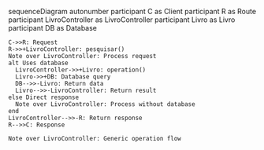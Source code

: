 sequenceDiagram
    autonumber
    participant C as Client
    participant R as Route
    participant LivroController as LivroController
    participant Livro as Livro
    participant DB as Database
    
    C->>R: Request
    R->>+LivroController: pesquisar()
    Note over LivroController: Process request
    alt Uses database
      LivroController->>+Livro: operation()
      Livro->>+DB: Database query
      DB-->>-Livro: Return data
      Livro-->>-LivroController: Return result
    else Direct response
      Note over LivroController: Process without database
    end
    LivroController-->>-R: Return response
    R-->>C: Response
    
    Note over LivroController: Generic operation flow
  